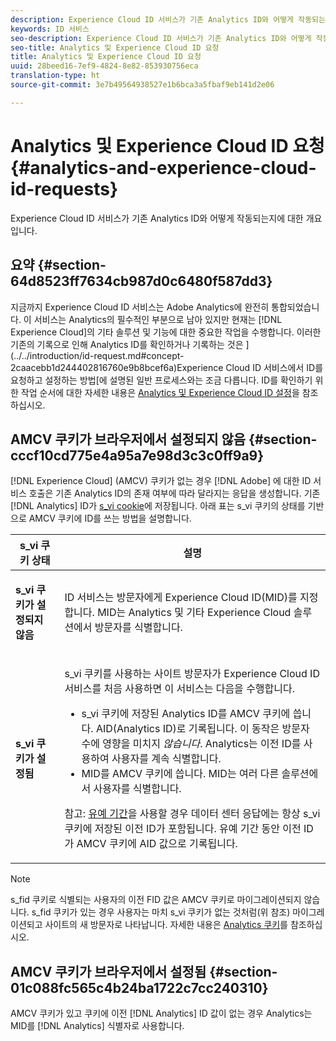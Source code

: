 ```yaml
---
description: Experience Cloud ID 서비스가 기존 Analytics ID와 어떻게 작동되는지에 대한 개요입니다.
keywords: ID 서비스
seo-description: Experience Cloud ID 서비스가 기존 Analytics ID와 어떻게 작동되는지에 대한 개요입니다.
seo-title: Analytics 및 Experience Cloud ID 요청
title: Analytics 및 Experience Cloud ID 요청
uuid: 28beed16-7ef9-4824-8e82-853930756eca
translation-type: ht
source-git-commit: 3e7b49564938527e1b6bca3a5fbaf9eb141d2e06

---
```



# Analytics 및 Experience Cloud ID 요청{#analytics-and-experience-cloud-id-requests}

Experience Cloud ID 서비스가 기존 Analytics ID와 어떻게 작동되는지에 대한 개요입니다.

## 요약 {#section-64d8523ff7634cb987d0c6480f587dd3}

지금까지 Experience Cloud ID 서비스는 Adobe Analytics에 완전히 통합되었습니다. 이 서비스는 Analytics의 필수적인 부분으로 남아 있지만 현재는 [!DNL Experience Cloud]의 기타 솔루션 및 기능에 대한 중요한 작업을 수행합니다. 이러한 기존의 기록으로 인해 Analytics ID를 확인하거나 기록하는 것은 ](../../introduction/id-request.md#concept-2caacebb1d244402816760e9b8bcef6a)Experience Cloud ID 서비스에서 ID를 요청하고 설정하는 방법[에 설명된 일반 프로세스와는 조금 다릅니다. ID를 확인하기 위한 작업 순서에 대한 자세한 내용은 [Analytics 및 Experience Cloud ID 설정](../../reference/analytics-reference/analytics-ids.md#concept-f381dd18ee184c6c8e48286937a161d6)을 참조하십시오.

## AMCV 쿠키가 브라우저에서 설정되지 않음 {#section-cccf10cd775e4a95a7e98d3c3c0ff9a9}

[!DNL Experience Cloud] (AMCV) 쿠키가 없는 경우 [!DNL Adobe] 에 대한 ID 서비스 호출은 기존 Analytics ID의 존재 여부에 따라 달라지는 응답을 생성합니다. 기존 [!DNL Analytics] ID가 [s_vi cookie](https://marketing.adobe.com/resources/help/ko_KR/whitepapers/cookies/?f=cookies_analytics.html)에 저장됩니다. 아래 표는 s_vi 쿠키의 상태를 기반으로 AMCV 쿠키에 ID를 쓰는 방법을 설명합니다.

<table id="table_DC85FECE26DD424E841BA1059AF1E57F"> 
 <thead> 
  <tr> 
   <th colname="col1" class="entry"> s_vi 쿠키 상태 </th> 
   <th colname="col2" class="entry"> 설명 </th> 
  </tr> 
 </thead>
 <tbody> 
  <tr> 
   <td colname="col1"> <p> <b> s_vi 쿠키가 설정되지 않음</b> </p> </td> 
   <td colname="col2"> <p>ID 서비스는 방문자에게 <span class="keyword">Experience Cloud</span> ID(MID)를 지정합니다. MID는 <span class="keyword">Analytics</span> 및 기타 <span class="keyword">Experience Cloud</span> 솔루션에서 방문자를 식별합니다. </p> </td> 
  </tr> 
  <tr> 
   <td colname="col1"> <p> <b> s_vi 쿠키가 설정됨</b> </p> </td> 
   <td colname="col2"> <p>s_vi 쿠키를 사용하는 사이트 방문자가 Experience Cloud ID 서비스를 처음 사용하면 이 서비스는 다음을 수행합니다. </p> 
    <ul id="ul_BE584810280D4874AF802A9247011787"> 
     <li id="li_AA395B09A3174AF78F3EC10053E2E4F5">s_vi 쿠키에 저장된 <span class="keyword">Analytics</span> ID를 AMCV 쿠키에 씁니다. AID(<span class="keyword">Analytics</span> ID)로 기록됩니다. 이 동작은 방문자 수에 영향을 미치지 <i>않습니다</i>. <span class="keyword"> Analytics</span>는 이전 ID를 사용하여 사용자를 계속 식별합니다. </li> 
     <li id="li_8735DE21FEA542BA8024109B8FE1E2ED">MID를 AMCV 쿠키에 씁니다. MID는 여러 다른 솔루션에서 사용자를 식별합니다. </li> 
    </ul> <p> <p>참고: <a href="../../reference/analytics-reference/grace-period.md" format="dita" scope="local">유예 기간</a>을 사용할 경우 데이터 센터 응답에는 항상 s_vi 쿠키에 저장된 이전 ID가 포함됩니다. 유예 기간 동안 이전 ID가 AMCV 쿠키에 AID 값으로 기록됩니다. </p> </p> </td> 
  </tr> 
 </tbody> 
</table>

>[!NOTE]
>
>s_fid 쿠키로 식별되는 사용자의 이전 FID 값은 AMCV 쿠키로 마이그레이션되지 않습니다. s_fid 쿠키가 있는 경우 사용자는 마치 s_vi 쿠키가 없는 것처럼(위 참조) 마이그레이션되고 사이트의 새 방문자로 나타납니다. 자세한 내용은 [Analytics 쿠키](https://marketing.adobe.com/resources/help/ko_KR/whitepapers/cookies/?f=cookies_analytics.html)를 참조하십시오.

## AMCV 쿠키가 브라우저에서 설정됨 {#section-01c088fc565c4b24ba1722c7cc240310}

AMCV 쿠키가 있고 쿠키에 이전 [!DNL Analytics] ID 값이 없는 경우 Analytics는 MID를 [!DNL Analytics] 식별자로 사용합니다.
